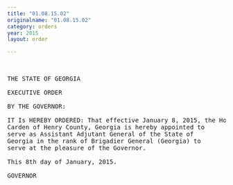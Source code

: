 ```yaml
---
title: "01.08.15.02"
originalname: "01.08.15.02"
category: orders
year: 2015
layout: order

---
```

<pre>
     

THE STATE OF GEORGIA

EXECUTIVE ORDER

BY THE GOVERNOR:

IT Is HEREBY ORDERED: That effective January 8, 2015, the Honorable Thomas
Carden of Henry County, Georgia is hereby appointed to
serve as Assistant Adjutant General of the State of
Georgia in the rank of Brigadier General (Georgia) to
serve at the pleasure of the Governor.

This 8th day of January, 2015.

GOVERNOR

</pre>
